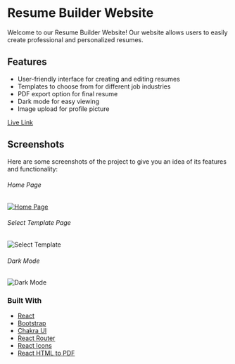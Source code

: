 # Resume Builder Website

Welcome to our Resume Builder Website! Our website allows users to easily create professional and personalized resumes.

## Features
- User-friendly interface for creating and editing resumes
- Templates to choose from for different job industries
- PDF export option for final resume
- Dark mode for easy viewing
- Image upload for profile picture


[Live Link](https://resumelite.netlify.app/)

## Screenshots
Here are some screenshots of the project to give you an idea of its features and functionality:

###### Home Page
[![Home Page](https://i.postimg.cc/252Z0SZm/homepage-resume.png)](https://postimg.cc/qt6qR0wZ)
###### Select Template Page
![Select Template](https://i.postimg.cc/wjVrQn9J/selecttemplate.png)


###### Dark Mode
![Dark Mode](https://i.postimg.cc/5NmQ4mxp/dark-homepage.png)



### Built With
- [React](https://reactjs.org/)
- [Bootstrap](https://getbootstrap.com/)
- [Chakra UI](https://chakra-ui.com/)
- [React Router](https://reactrouter.com/)
- [React Icons](https://react-icons.github.io/react-icons/)
- [React HTML to PDF](https://www.npmjs.com/package/react-html-to-pdf)



